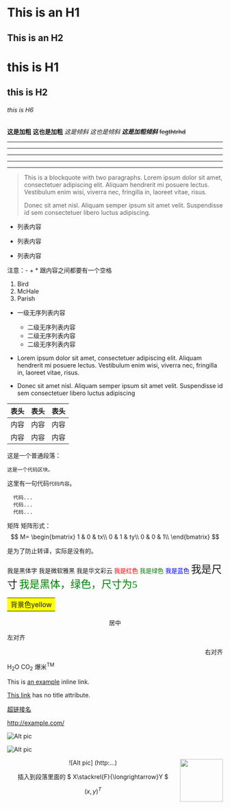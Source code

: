 This is an H1
=======

This is an H2
----------

# this is H1

## this is H2

###### this is H6  

**这是加粗**
__这也是加粗__
*这是倾斜*
_这也是倾斜_
***这是加粗倾斜***
~~fegthtrhd~~
* * *
***
**********
- - -
_________________
> This is a blockquote with two paragraphs. Lorem ipsum dolor sit amet,
> consectetuer adipiscing elit. Aliquam hendrerit mi posuere lectus.
> Vestibulum enim wisi, viverra nec, fringilla in, laoreet vitae, risus.
>
> Donec sit amet nisl. Aliquam semper ipsum sit amet velit. Suspendisse
> id sem consectetuer libero luctus adipiscing.  

- 列表内容

- 列表内容

- 列表内容

注意：- + * 跟内容之间都要有一个空格

1. Bird
1. McHale
1. Parish

- 一级无序列表内容

  - 二级无序列表内容
  - 二级无序列表内容
  - 二级无序列表内容  

- Lorem ipsum dolor sit amet, consectetuer adipiscing elit.
    Aliquam hendrerit mi posuere lectus. Vestibulum enim wisi,
    viverra nec, fringilla in, laoreet vitae, risus.
- Donec sit amet nisl. Aliquam semper ipsum sit amet velit.
    Suspendisse id sem consectetuer libero luctus adipiscing

表头|表头|表头
---|:--:|---:
内容|内容|内容
内容|内容|内容

这是一个普通段落：

    这是一个代码区块。

这里有一句代码`代码内容`。

```
  代码...
  代码...
  代码...
```

矩阵
 矩阵形式：  
$$
M=
\begin{bmatrix}
1 & 0 & tx\\
0 & 1 & ty\\
0 & 0 & 1\\
\end{bmatrix}
$$

是为了防止转译，实际是没有的。

<font face="黑体">我是黑体字</font>
<font face="微软雅黑">我是微软雅黑</font>
<font face="STCAIYUN">我是华文彩云</font>
<font color=red>我是红色</font>
<font color=#008000>我是绿色</font>
<font color=Blue>我是蓝色</font>
<font size=5>我是尺寸</font>
<font face="黑体" color=green size=5>我是黑体，绿色，尺寸为5</font>

<table><tr><td bgcolor=yellow>背景色yellow</td></tr></table>  
  

<center>居中</center>
<p align="left">左对齐</p>
<p align="right">右对齐</p>  


H<sub>2</sub>O  CO<sub>2</sub>
爆米<sup>TM</sup>  

This is [an example](http://example.com/ "Title") inline link.

[This link](http://example.net/) has no title attribute.

<a href="超链接地址" target="_blank">超链接名</a>


<http://example.com/>

![Alt pic](/path/to/img.jpg)

![Alt pic](/path/to/img.jpg "Optional title")

<div align=center>![Alt pic] (http:...)  

<img src="http:..." width = "100" height = "100" div align=right />  


插入到段落里面的
$ X\stackrel{F}{\longrightarrow}Y $  


 $(x,y)^{T}$